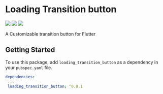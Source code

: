 # Loading Transition button

![](https://badges.fyi/github/latest-tag/AndresR173/loading_transition_button)
![](https://badges.fyi/github/stars/AndresR173/loading_transition_button)
![](https://badges.fyi/github/license/AndresR173/loading_transition_button)

A Customizable transition button for Flutter

## Getting Started

To use this package, add `loading_transition_button` as a dependency in your `pubspec.yaml` file.

```yaml
dependencies:
 ...
 loading_transition_button: ^0.0.1
```
